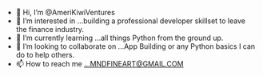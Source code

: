 - 👋 Hi, I’m @AmeriKiwiVentures
- 👀 I’m interested in ...building a professional developer skillset to leave the finance industry.
- 🌱 I’m currently learning ...all things Python from the ground up.
- 💞️ I’m looking to collaborate on ...App Building or any Python basics I can do to help others.
- 📫 How to reach me ...MNDFINEART@GMAIL.COM

<!---
AmeriKiwiVentures/AmeriKiwiVentures is a ✨ special ✨ repository because its `README.md` (this file) appears on your GitHub profile.
You can click the Preview link to take a look at your changes.
--->
